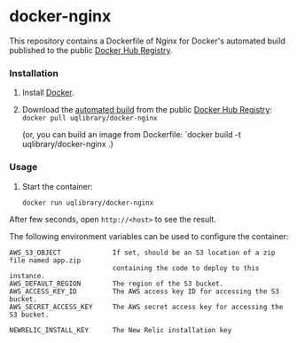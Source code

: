 docker-nginx
============

This repository contains a Dockerfile of Nginx for Docker's automated build published to the public [Docker Hub Registry](https://registry.hub.docker.com/).

### Installation

1. Install [Docker](https://www.docker.com/).

2. Download the [automated build](https://registry.hub.docker.com/u/uqlibrary/docker-nginx/) from the public [Docker Hub Registry](https://registry.hub.docker.com/): `docker pull uqlibrary/docker-nginx`

   (or, you can build an image from Dockerfile: `docker build -t uqlibrary/docker-nginx .)

### Usage

1. Start the container:

    ```sh
    docker run uqlibrary/docker-nginx
    ```

After few seconds, open `http://<host>` to see the result.

The following environment variables can be used to configure the container:

    AWS_S3_OBJECT             If set, should be an S3 location of a zip file named app.zip
                              containing the code to deploy to this instance.
    AWS_DEFAULT_REGION        The region of the S3 bucket.
    AWS_ACCESS_KEY_ID         The AWS access key ID for accessing the S3 bucket.
    AWS_SECRET_ACCESS_KEY     The AWS secret access key for accessing the S3 bucket.
    
    NEWRELIC_INSTALL_KEY      The New Relic installation key